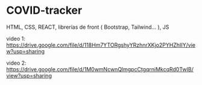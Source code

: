 # COVID-tracker
HTML, CSS, REACT, librerías de front ( Bootstrap, Tailwind... ), JS

video 1:
https://drive.google.com/file/d/118Hm7YTORgshyYRzhnrXKjo2PYHZhIIY/view?usp=sharing

video 2:
https://drive.google.com/file/d/1M0wmNcwnQlmgpcCtgqrniMkcqRd0TwIB/view?usp=sharing
